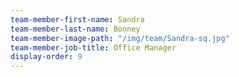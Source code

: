 ```yaml
---
team-member-first-name: Sandra
team-member-last-name: Bonney
team-member-image-path: "/img/team/Sandra-sq.jpg"
team-member-job-title: Office Manager
display-order: 9
---
```

